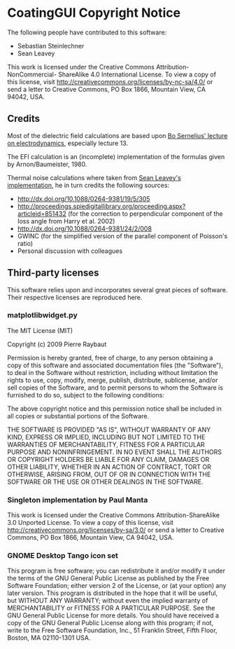 # CoatingGUI Copyright Notice

The following people have contributed to this software:

- Sebastian Steinlechner
- Sean Leavey

This work is licensed under the Creative Commons Attribution-NonCommercial-
ShareAlike 4.0 International License. To view a copy of this license, visit
http://creativecommons.org/licenses/by-nc-sa/4.0/ or send a letter to Creative
Commons, PO Box 1866, Mountain View, CA 94042, USA.

## Credits

Most of the dielectric field calculations are based upon [Bo Sernelius' lecture on electrodynamics](http://www.ifm.liu.se/courses/TFYY67/), especially lecture 13.

The EFI calculation is an (incomplete) implementation of the formulas given by Arnon/Baumeister, 1980.

Thermal noise calculations where taken from [Sean Leavey's implementation](https://github.com/SeanDS/dielectric-thermal-noise), he in turn credits the following sources:

- http://dx.doi.org/10.1088/0264-9381/19/5/305
- http://proceedings.spiedigitallibrary.org/proceeding.aspx?articleid=851432 (for the correction to perpendicular component of the loss angle from Harry et al. 2002)
- http://dx.doi.org/10.1088/0264-9381/24/2/008
- GWINC (for the simplified version of the parallel component of Poisson's ratio)
- Personal discussion with colleagues
 

## Third-party licenses

This software relies upon and incorporates several great pieces of software. Their respective licenses are reproduced here.


### matplotlibwidget.py

The MIT License (MIT)

Copyright (c) 2009 Pierre Raybaut

Permission is hereby granted, free of charge, to any person obtaining a copy
of this software and associated documentation files (the "Software"), to deal
in the Software without restriction, including without limitation the rights
to use, copy, modify, merge, publish, distribute, sublicense, and/or sell
copies of the Software, and to permit persons to whom the Software is
furnished to do so, subject to the following conditions:

The above copyright notice and this permission notice shall be included in
all copies or substantial portions of the Software.

THE SOFTWARE IS PROVIDED "AS IS", WITHOUT WARRANTY OF ANY KIND, EXPRESS OR
IMPLIED, INCLUDING BUT NOT LIMITED TO THE WARRANTIES OF MERCHANTABILITY,
FITNESS FOR A PARTICULAR PURPOSE AND NONINFRINGEMENT. IN NO EVENT SHALL THE
AUTHORS OR COPYRIGHT HOLDERS BE LIABLE FOR ANY CLAIM, DAMAGES OR OTHER
LIABILITY, WHETHER IN AN ACTION OF CONTRACT, TORT OR OTHERWISE, ARISING FROM,
OUT OF OR IN CONNECTION WITH THE SOFTWARE OR THE USE OR OTHER DEALINGS IN
THE SOFTWARE.


### Singleton implementation by Paul Manta

This work is licensed under the Creative Commons Attribution-ShareAlike 3.0
Unported License. To view a copy of this license, visit
http://creativecommons.org/licenses/by-sa/3.0/ or send a letter to Creative
Commons, PO Box 1866, Mountain View, CA 94042, USA.


### GNOME Desktop Tango icon set

This program is free software; you can redistribute it and/or modify it under
the terms of the GNU General Public License as published by the Free Software
Foundation; either version 2 of the License, or (at your option) any later
version.
This program is distributed in the hope that it will be useful, but WITHOUT
ANY WARRANTY; without even the implied warranty of MERCHANTABILITY or FITNESS
FOR A PARTICULAR PURPOSE.  See the GNU General Public License for more
details.
You should have received a copy of the GNU General Public License along with
this program; if not, write to the Free Software Foundation, Inc., 51 Franklin
Street, Fifth Floor, Boston, MA 02110-1301 USA.

